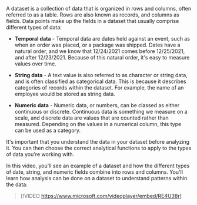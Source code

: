 A dataset is a collection of data that is organized in rows and columns, often referred to as a table. Rows are also known as records, and columns as fields. Data points make up the fields in a dataset that usually comprise different types of data:

- **Temporal data** - Temporal data are dates held against an event, such as when an order was placed, or a package was shipped. Dates have a natural order, and we know that 12/24/2021 comes before 12/25/2021, and after 12/23/2021. Because of this natural order, it's easy to measure values over time.

- **String data** - A text value is also referred to as character or string data, and is often classified as categorical data. This is because it describes categories of records within the dataset. For example, the name of an employee would be stored as string data.

- **Numeric data** - Numeric data, or numbers, can be classed as either continuous or discrete. Continuous data is something we measure on a scale, and discrete data are values that are counted rather than measured. Depending on the values in a numerical column, this type can be used as a category.

It's important that you understand the data in your dataset before analyzing it. You can then choose the correct analytical functions to apply to the types of data you're working with.

In this video, you'll see an example of a dataset and how the different types of date, string, and numeric fields combine into rows and columns. You'll learn how analysis can be done on a dataset to understand patterns within the data:

> [!VIDEO https://www.microsoft.com/videoplayer/embed/RE4U38r]
